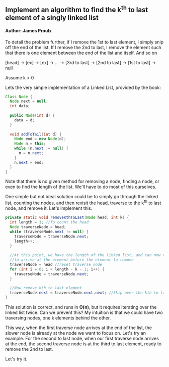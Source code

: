 ## Implement an algorithm to find the k<sup>th</sup> to last element of a singly linked list
#### Author: James Proulx

To detail the problem further, if I remove the 1st to last element, I simply snip off the end of the list.
If I remove the 2nd to last, I remove the element such that there is one element between the end of the list and itself.
And so on

[head] -> [ex] -> [ex] -> ... -> [3rd to last] -> [2nd to last] -> [1st to last] -> null

Assume k > 0

Lets the very simple implementation of a Linked List, provided by the book:

```java
Class Node {
  Node next = null;
  int data;
  
  public Node(int d) {
    data = d;
  }
  
  void addToTail(int d) {
    Node end = new Node(d);
    Node n = this;
    while (n.next != null) {
      n = n.next;
    }
    n.next = end;
  }
}
```


Note that there is no given method for removing a node, finding a node, or even to find the length of the list.
We'll have to do most of this ourselves.


One simple but not ideal solution could be to simply go through the linked list, counting the nodes, and then revisit the head,
traverse to the k<sup>th</sup> to last node, and remove it. Let's implement this.

```java
private static void removeKthToLast(Node head, int k) {
  int length = 1; //To count the head
  Node traverseNode = head;
  while (traverseNode.next != null) {
    traverseNode = traverseNode.next;
    length++;
  }
  
  //At this point, we have the length of the linked list, and can now travel the length - k - 1 
  //to arrive at the element before the element to remove
  traverseNode = head //reset traverse node
  for (int i = 0; i < length - k - 1; i++) {
    traverseNode = traverseNode.next;
  }
  
  //Now remove kth to last element
  traverseNode.next = traverseNode.next.next; //Skip over the kth to last element
}
```

This solution is correct, and runs in **O(n)**, but it requires iterating over the linked list twice. Can we prevent this?
My intuition is that we could have two traversing nodes, one k elements behind the other.

This way, when the first traverse node arrives at the end of the list, the slower node is already at the node we want to focus on.
Let's try an example. For the second to last node, when our first traverse node arrives at the end, the second traverse node
is at the third to last element, ready to remove the 2nd to last.

Let's try it.
